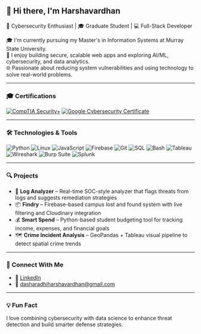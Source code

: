 ## 👋 Hi there, I'm Harshavardhan

🔐 Cybersecurity Enthusiast | 🎓 Graduate Student | 💻 Full-Stack Developer

🎓 I'm currently pursuing my Master's in Information Systems at Murray State University.  
🚀 I enjoy building secure, scalable web apps and exploring AI/ML, cybersecurity, and data analytics.  
🌐 Passionate about reducing system vulnerabilities and using technology to solve real-world problems.

---

### 🎓 Certifications

[![CompTIA Security+](https://img.shields.io/badge/CompTIA-Security%2B-red?logo=comptia&logoColor=white)]([https://www.comptia.org/certifications/security](https://www.credly.com/badges/ad8e12af-d61c-4e82-8f6e-231069bd2df0))  
[![Google Cybersecurity Certificate](https://img.shields.io/badge/Google-Cybersecurity-blue?logo=google&logoColor=white)](https://grow.google/certificates/cybersecurity/)

---

### 🛠️ Technologies & Tools

![Python](https://img.shields.io/badge/-Python-3776AB?logo=python&logoColor=white)
![Linux](https://img.shields.io/badge/-Linux-FCC624?logo=linux&logoColor=black)
![JavaScript](https://img.shields.io/badge/-JavaScript-F7DF1E?logo=javascript&logoColor=black)
![Firebase](https://img.shields.io/badge/-Firebase-FFCA28?logo=firebase&logoColor=black)
![Git](https://img.shields.io/badge/-Git-F05032?logo=git&logoColor=white)
![SQL](https://img.shields.io/badge/-SQL-4479A1?logo=postgresql&logoColor=white)
![Bash](https://img.shields.io/badge/-Bash-4EAA25?logo=gnubash&logoColor=white)
![Tableau](https://img.shields.io/badge/-Tableau-E97627?logo=tableau&logoColor=white)
![Wireshark](https://img.shields.io/badge/-Wireshark-1679A7?logo=wireshark&logoColor=white)
![Burp Suite](https://img.shields.io/badge/-Burp%20Suite-orange?logoColor=white)
![Splunk](https://img.shields.io/badge/-Splunk-000000?logo=splunk&logoColor=white)

---

### 🔍 Projects

- 🧠 **Log Analyzer** – Real-time SOC-style analyzer that flags threats from logs and suggests remediation strategies  
- 📦 **Findry** – Firebase-based campus lost and found system with live filtering and Cloudinary integration  
- 💰 **Smart Spend** – Python-based student budgeting tool for tracking income, expenses, and financial goals  
- 🗺️ **Crime Incident Analysis** – GeoPandas + Tableau visual pipeline to detect spatial crime trends

---


### 🔗 Connect With Me

- 💼 [LinkedIn](https://linkedin.com/in/harsha0510)  
- 📧 dasharadhiharshavardhan@gmail.com  

---

### 💡 Fun Fact

I love combining cybersecurity with data science to enhance threat detection and build smarter defense strategies.
